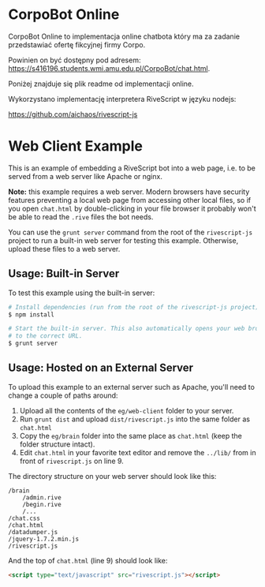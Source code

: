 # CorpoBot Online
CorpoBot Online to implementacja online chatbota który ma za zadanie przedstawiać ofertę fikcyjnej firmy Corpo.

Powinien on być dostępny pod adresem: https://s416196.students.wmi.amu.edu.pl/CorpoBot/chat.html.

Poniżej znajduje się plik readme od implementacji online.

Wykorzystano implementację interpretera RiveScript w języku nodejs:

https://github.com/aichaos/rivescript-js

# Web Client Example

This is an example of embedding a RiveScript bot into a web page, i.e. to be
served from a web server like Apache or nginx.

**Note:** this example requires a web server. Modern browsers have security
features preventing a local web page from accessing other local files, so if you
open `chat.html` by double-clicking in your file browser it probably won't be
able to read the `.rive` files the bot needs.

You can use the `grunt server` command from the root of the `rivescript-js`
project to run a built-in web server for testing this example. Otherwise,
upload these files to a web server.

## Usage: Built-in Server

To test this example using the built-in server:

```bash
# Install dependencies (run from the root of the rivescript-js project)
$ npm install

# Start the built-in server. This also automatically opens your web browser
# to the correct URL.
$ grunt server
```

## Usage: Hosted on an External Server

To upload this example to an external server such as Apache, you'll need to
change a couple of paths around:

1. Upload all the contents of the `eg/web-client` folder to your server.
2. Run `grunt dist` and upload `dist/rivescript.js` into the same folder as
   `chat.html`
3. Copy the `eg/brain` folder into the same place as `chat.html` (keep the
   folder structure intact).
4. Edit `chat.html` in your favorite text editor and remove the `../lib/` from
   in front of `rivescript.js` on line 9.

The directory structure on your web server should look like this:

```
/brain
    /admin.rive
    /begin.rive
    /...
/chat.css
/chat.html
/datadumper.js
/jquery-1.7.2.min.js
/rivescript.js
```

And the top of `chat.html` (line 9) should look like:

```html
<script type="text/javascript" src="rivescript.js"></script>
```
